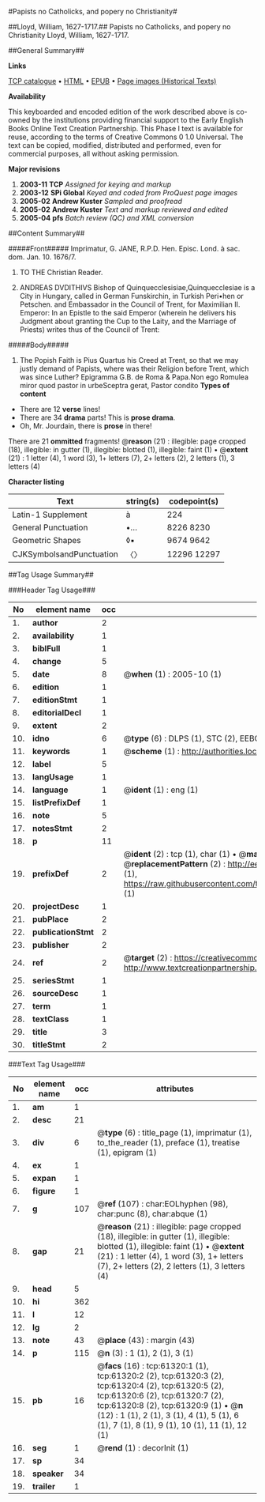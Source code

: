 #Papists no Catholicks, and popery no Christianity#

##Lloyd, William, 1627-1717.##
Papists no Catholicks, and popery no Christianity
Lloyd, William, 1627-1717.

##General Summary##

**Links**

[TCP catalogue](http://www.ota.ox.ac.uk/tcp/)  • 
[HTML](http://tei.it.ox.ac.uk/tcp/Texts-HTML/free/A48/A48824.html)  • 
[EPUB](http://tei.it.ox.ac.uk/tcp/Texts-EPUB/free/A48/A48824.epub) • 
[Page images (Historical Texts)](https://data.historicaltexts.jisc.ac.uk/view?pubId=eebo-12402909e&pageId=eebo-12402909e-61320-1)

**Availability**

This keyboarded and encoded edition of the
	       work described above is co-owned by the institutions
	       providing financial support to the Early English Books
	       Online Text Creation Partnership. This Phase I text is
	       available for reuse, according to the terms of Creative
	       Commons 0 1.0 Universal. The text can be copied,
	       modified, distributed and performed, even for
	       commercial purposes, all without asking permission.

**Major revisions**

1. __2003-11__ __TCP__ *Assigned for keying and markup*
1. __2003-12__ __SPi Global__ *Keyed and coded from ProQuest page images*
1. __2005-02__ __Andrew Kuster__ *Sampled and proofread*
1. __2005-02__ __Andrew Kuster__ *Text and markup reviewed and edited*
1. __2005-04__ __pfs__ *Batch review (QC) and XML conversion*

##Content Summary##

#####Front#####
Imprimatur, G. JANE, R.P.D. Hen. Episc. Lond. à sac. dom. Jan. 10. 1676/7.
1. TO THE Christian Reader.

1. ANDREAS DVDITHIVS Bishop of Quinquecclesisiae,Quinquecclesiae is a City in Hungary, called in German Funskirchin, in Turkish Peri•hen or Petschen. and Embassador in the Council of Trent, for Maximilian II. Emperor: In an Epistle to the said Emperor (wherein he delivers his Judgment about granting the Cup to the Laity, and the Marriage of Priests) writes thus of the Council of Trent:

#####Body#####

1. The Popish Faith is Pius Quartus his Creed at Trent, so that we may justly demand of Papists, where was their Religion before Trent, which was since Luther?
Epigramma G.B. de Roma & Papa.Non ego Romulea miror quod pastor in urbeSceptra gerat, Pastor condito
**Types of content**

  * There are 12 **verse** lines!
  * There are 34 **drama** parts! This is **prose drama**.
  * Oh, Mr. Jourdain, there is **prose** in there!

There are 21 **ommitted** fragments! 
 @__reason__ (21) : illegible: page cropped (18), illegible: in gutter (1), illegible: blotted (1), illegible: faint (1)  •  @__extent__ (21) : 1 letter (4), 1 word (3), 1+ letters (7), 2+ letters (2), 2 letters (1), 3 letters (4)

**Character listing**


|Text|string(s)|codepoint(s)|
|---|---|---|
|Latin-1 Supplement|à|224|
|General Punctuation|•…|8226 8230|
|Geometric Shapes|◊▪|9674 9642|
|CJKSymbolsandPunctuation|〈〉|12296 12297|

##Tag Usage Summary##

###Header Tag Usage###

|No|element name|occ|attributes|
|---|---|---|---|
|1.|__author__|2||
|2.|__availability__|1||
|3.|__biblFull__|1||
|4.|__change__|5||
|5.|__date__|8| @__when__ (1) : 2005-10 (1)|
|6.|__edition__|1||
|7.|__editionStmt__|1||
|8.|__editorialDecl__|1||
|9.|__extent__|2||
|10.|__idno__|6| @__type__ (6) : DLPS (1), STC (2), EEBO-CITATION (1), OCLC (1), VID (1)|
|11.|__keywords__|1| @__scheme__ (1) : http://authorities.loc.gov/ (1)|
|12.|__label__|5||
|13.|__langUsage__|1||
|14.|__language__|1| @__ident__ (1) : eng (1)|
|15.|__listPrefixDef__|1||
|16.|__note__|5||
|17.|__notesStmt__|2||
|18.|__p__|11||
|19.|__prefixDef__|2| @__ident__ (2) : tcp (1), char (1)  •  @__matchPattern__ (2) : ([0-9\-]+):([0-9IVX]+) (1), (.+) (1)  •  @__replacementPattern__ (2) : http://eebo.chadwyck.com/downloadtiff?vid=$1&page=$2 (1), https://raw.githubusercontent.com/textcreationpartnership/Texts/master/tcpchars.xml#$1 (1)|
|20.|__projectDesc__|1||
|21.|__pubPlace__|2||
|22.|__publicationStmt__|2||
|23.|__publisher__|2||
|24.|__ref__|2| @__target__ (2) : https://creativecommons.org/publicdomain/zero/1.0/ (1), http://www.textcreationpartnership.org/docs/. (1)|
|25.|__seriesStmt__|1||
|26.|__sourceDesc__|1||
|27.|__term__|1||
|28.|__textClass__|1||
|29.|__title__|3||
|30.|__titleStmt__|2||


###Text Tag Usage###

|No|element name|occ|attributes|
|---|---|---|---|
|1.|__am__|1||
|2.|__desc__|21||
|3.|__div__|6| @__type__ (6) : title_page (1), imprimatur (1), to_the_reader (1), preface (1), treatise (1), epigram (1)|
|4.|__ex__|1||
|5.|__expan__|1||
|6.|__figure__|1||
|7.|__g__|107| @__ref__ (107) : char:EOLhyphen (98), char:punc (8), char:abque (1)|
|8.|__gap__|21| @__reason__ (21) : illegible: page cropped (18), illegible: in gutter (1), illegible: blotted (1), illegible: faint (1)  •  @__extent__ (21) : 1 letter (4), 1 word (3), 1+ letters (7), 2+ letters (2), 2 letters (1), 3 letters (4)|
|9.|__head__|5||
|10.|__hi__|362||
|11.|__l__|12||
|12.|__lg__|2||
|13.|__note__|43| @__place__ (43) : margin (43)|
|14.|__p__|115| @__n__ (3) : 1 (1), 2 (1), 3 (1)|
|15.|__pb__|16| @__facs__ (16) : tcp:61320:1 (1), tcp:61320:2 (2), tcp:61320:3 (2), tcp:61320:4 (2), tcp:61320:5 (2), tcp:61320:6 (2), tcp:61320:7 (2), tcp:61320:8 (2), tcp:61320:9 (1)  •  @__n__ (12) : 1 (1), 2 (1), 3 (1), 4 (1), 5 (1), 6 (1), 7 (1), 8 (1), 9 (1), 10 (1), 11 (1), 12 (1)|
|16.|__seg__|1| @__rend__ (1) : decorInit (1)|
|17.|__sp__|34||
|18.|__speaker__|34||
|19.|__trailer__|1||
